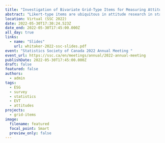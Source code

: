 ```yaml
---
title: "Investigation of Bivariate Grid-Type Items for Measuring Attitudes in Statistics Education: Preliminary Results"
abstract: "Likert-type items are ubiquitous in attitude research in statistics education but imply a reciprocal relationship between positivity and negativity in the construct being measured. Based on historical challenges measuring some constructs in a widely used framework in statistics education (Eccles’s Expectancy-Value Theory [EVT]), we speculate that the reciprocal relationship implied by the Likert-type items may not be appropriate. Evaluative Space Grid (ESG) items have been proposed as an alternative: respondents indicate their positivity and negativity on a grid that does not impose a reciprocal relationship. However, there have been relatively few studies that focus on ESG items. This presentation reports on a set of preliminary studies that seek to describe the psychometric properties of ESG items and document evidence of their appropriateness (or lack thereof) for measuring EVT constructs. Data have been collected from introductory statistics students and a general participant pool."
location: Virtual (SSC 2022)
date: 2022-05-30T17:30:24.523Z
date_end: 2022-05-30T17:45:00.000Z
all_day: true
links:
  - name: "Slides"
    url: whitaker-2022-ssc-slides.pdf
event: "Statistics Society of Canada 2022 Annual Meeting "
event_url: https://ssc.ca/en/meetings/annual/2022-annual-meeting
publishDate: 2022-05-30T17:45:00.000Z
draft: false
featured: false
authors:
  - admin
tags:
  - ESG
  - survey
  - statistics
  - EVT
  - attitudes
projects:
  - grid-items
image:
  filename: featured
  focal_point: Smart
  preview_only: false
---
```

